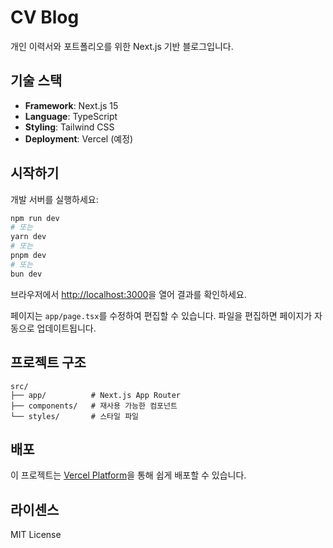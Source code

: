 # CV Blog

개인 이력서와 포트폴리오를 위한 Next.js 기반 블로그입니다.

## 기술 스택

- **Framework**: Next.js 15
- **Language**: TypeScript
- **Styling**: Tailwind CSS
- **Deployment**: Vercel (예정)

## 시작하기

개발 서버를 실행하세요:

```bash
npm run dev
# 또는
yarn dev
# 또는
pnpm dev
# 또는
bun dev
```

브라우저에서 [http://localhost:3000](http://localhost:3000)을 열어 결과를 확인하세요.

페이지는 `app/page.tsx`를 수정하여 편집할 수 있습니다. 파일을 편집하면 페이지가 자동으로 업데이트됩니다.

## 프로젝트 구조

```
src/
├── app/          # Next.js App Router
├── components/   # 재사용 가능한 컴포넌트
└── styles/       # 스타일 파일
```

## 배포

이 프로젝트는 [Vercel Platform](https://vercel.com/new?utm_medium=default-template&filter=next.js&utm_source=create-next-app&utm_campaign=create-next-app-readme)을 통해 쉽게 배포할 수 있습니다.

## 라이센스

MIT License
